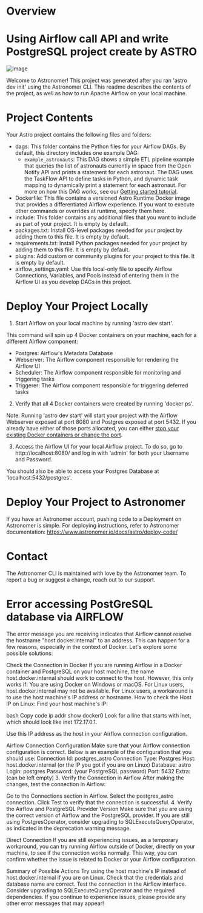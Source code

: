 Overview
========


# Using Airflow call API and write PostgreSQL project create by ASTRO

![image](https://github.com/user-attachments/assets/9c417bc5-afaf-470e-9635-d929730dfbc4)

Welcome to Astronomer! This project was generated after you ran 'astro dev init' using the Astronomer CLI. This readme describes the contents of the project, as well as how to run Apache Airflow on your local machine.

Project Contents
================

Your Astro project contains the following files and folders:

- dags: This folder contains the Python files for your Airflow DAGs. By default, this directory includes one example DAG:
    - `example_astronauts`: This DAG shows a simple ETL pipeline example that queries the list of astronauts currently in space from the Open Notify API and prints a statement for each astronaut. The DAG uses the TaskFlow API to define tasks in Python, and dynamic task mapping to dynamically print a statement for each astronaut. For more on how this DAG works, see our [Getting started tutorial](https://www.astronomer.io/docs/learn/get-started-with-airflow).
- Dockerfile: This file contains a versioned Astro Runtime Docker image that provides a differentiated Airflow experience. If you want to execute other commands or overrides at runtime, specify them here.
- include: This folder contains any additional files that you want to include as part of your project. It is empty by default.
- packages.txt: Install OS-level packages needed for your project by adding them to this file. It is empty by default.
- requirements.txt: Install Python packages needed for your project by adding them to this file. It is empty by default.
- plugins: Add custom or community plugins for your project to this file. It is empty by default.
- airflow_settings.yaml: Use this local-only file to specify Airflow Connections, Variables, and Pools instead of entering them in the Airflow UI as you develop DAGs in this project.

Deploy Your Project Locally
===========================

1. Start Airflow on your local machine by running 'astro dev start'.

This command will spin up 4 Docker containers on your machine, each for a different Airflow component:

- Postgres: Airflow's Metadata Database
- Webserver: The Airflow component responsible for rendering the Airflow UI
- Scheduler: The Airflow component responsible for monitoring and triggering tasks
- Triggerer: The Airflow component responsible for triggering deferred tasks

2. Verify that all 4 Docker containers were created by running 'docker ps'.

Note: Running 'astro dev start' will start your project with the Airflow Webserver exposed at port 8080 and Postgres exposed at port 5432. If you already have either of those ports allocated, you can either [stop your existing Docker containers or change the port](https://www.astronomer.io/docs/astro/cli/troubleshoot-locally#ports-are-not-available-for-my-local-airflow-webserver).

3. Access the Airflow UI for your local Airflow project. To do so, go to http://localhost:8080/ and log in with 'admin' for both your Username and Password.

You should also be able to access your Postgres Database at 'localhost:5432/postgres'.

Deploy Your Project to Astronomer
=================================

If you have an Astronomer account, pushing code to a Deployment on Astronomer is simple. For deploying instructions, refer to Astronomer documentation: https://www.astronomer.io/docs/astro/deploy-code/

Contact
=======

The Astronomer CLI is maintained with love by the Astronomer team. To report a bug or suggest a change, reach out to our support.

# Error accessing PostGreSQL database via AIRFLOW

The error message you are receiving indicates that Airflow cannot resolve the hostname "host.docker.internal" to an address. This can happen for a few reasons, especially in the context of Docker. Let's explore some possible solutions:

Check the Connection in Docker If you are running Airflow in a Docker container and PostgreSQL on your host machine, the name host.docker.internal should work to connect to the host. However, this only works if:
You are using Docker on Windows or macOS. For Linux users, host.docker.internal may not be available. For Linux users, a workaround is to use the host machine's IP address or hostname. How to check the Host IP on Linux: Find your host machine's IP:

bash Copy code ip addr show docker0 Look for a line that starts with inet, which should look like inet 172.17.0.1.

Use this IP address as the host in your Airflow connection configuration.

Airflow Connection Configuration Make sure that your Airflow connection configuration is correct. Below is an example of the configuration that you should use:
Connection Id: postgres_astro Connection Type: Postgres Host: host.docker.internal (or the IP you got if you are on Linux) Database: astro Login: postgres Password: (your PostgreSQL password) Port: 5432 Extra: (can be left empty) 3. Verify the Connection in Airflow After making the changes, test the connection in Airflow:

Go to the Connections section in Airflow. Select the postgres_astro connection. Click Test to verify that the connection is successful. 4. Verify the Airflow and PostgreSQL Provider Version Make sure that you are using the correct version of Airflow and the PostgreSQL provider. If you are still using PostgresOperator, consider upgrading to SQLExecuteQueryOperator, as indicated in the deprecation warning message.

Direct Connection If you are still experiencing issues, as a temporary workaround, you can try running Airflow outside of Docker, directly on your machine, to see if the connection works normally. This way, you can confirm whether the issue is related to Docker or your Airflow configuration.

Summary of Possible Actions Try using the host machine's IP instead of host.docker.internal if you are on Linux. Check that the credentials and database name are correct. Test the connection in the Airflow interface. Consider upgrading to SQLExecuteQueryOperator and the required dependencies. If you continue to experience issues, please provide any other error messages that may appear!

